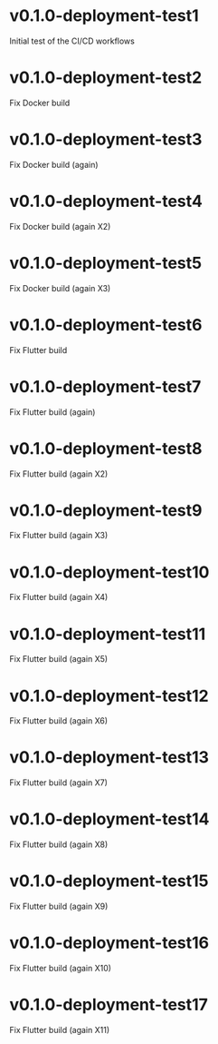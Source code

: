 # v0.1.0-deployment-test1
Initial test of the CI/CD workflows

# v0.1.0-deployment-test2
Fix Docker build

# v0.1.0-deployment-test3
Fix Docker build (again)

# v0.1.0-deployment-test4
Fix Docker build (again X2)

# v0.1.0-deployment-test5
Fix Docker build (again X3)

# v0.1.0-deployment-test6
Fix Flutter build

# v0.1.0-deployment-test7
Fix Flutter build (again)

# v0.1.0-deployment-test8
Fix Flutter build (again X2)

# v0.1.0-deployment-test9
Fix Flutter build (again X3)

# v0.1.0-deployment-test10
Fix Flutter build (again X4)

# v0.1.0-deployment-test11
Fix Flutter build (again X5)

# v0.1.0-deployment-test12
Fix Flutter build (again X6)

# v0.1.0-deployment-test13
Fix Flutter build (again X7)

# v0.1.0-deployment-test14
Fix Flutter build (again X8)

# v0.1.0-deployment-test15
Fix Flutter build (again X9)

# v0.1.0-deployment-test16
Fix Flutter build (again X10)

# v0.1.0-deployment-test17
Fix Flutter build (again X11)
